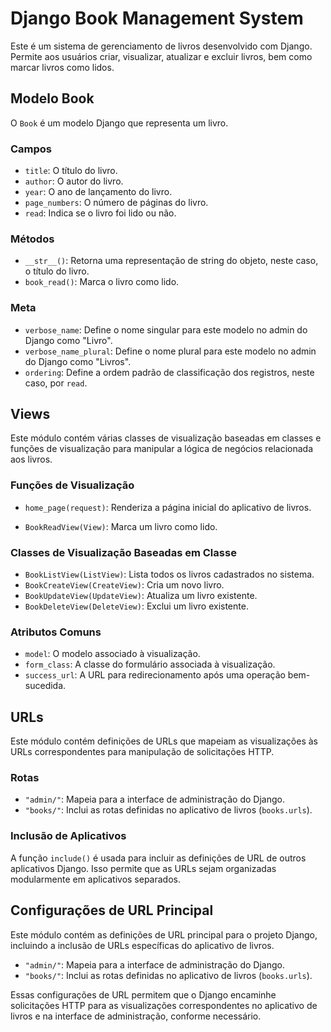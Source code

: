 # Django Book Management System

Este é um sistema de gerenciamento de livros desenvolvido com Django. Permite aos usuários criar, visualizar, atualizar e excluir livros, bem como marcar livros como lidos.

## Modelo Book

O `Book` é um modelo Django que representa um livro.

### Campos

- `title`: O título do livro.
- `author`: O autor do livro.
- `year`: O ano de lançamento do livro.
- `page_numbers`: O número de páginas do livro.
- `read`: Indica se o livro foi lido ou não.

### Métodos

- `__str__()`: Retorna uma representação de string do objeto, neste caso, o título do livro.
- `book_read()`: Marca o livro como lido.

### Meta

- `verbose_name`: Define o nome singular para este modelo no admin do Django como "Livro".
- `verbose_name_plural`: Define o nome plural para este modelo no admin do Django como "Livros".
- `ordering`: Define a ordem padrão de classificação dos registros, neste caso, por `read`.

## Views

Este módulo contém várias classes de visualização baseadas em classes e funções de visualização para manipular a lógica de negócios relacionada aos livros.

### Funções de Visualização

- `home_page(request)`: Renderiza a página inicial do aplicativo de livros.

- `BookReadView(View)`: Marca um livro como lido.

### Classes de Visualização Baseadas em Classe

- `BookListView(ListView)`: Lista todos os livros cadastrados no sistema.
- `BookCreateView(CreateView)`: Cria um novo livro.
- `BookUpdateView(UpdateView)`: Atualiza um livro existente.
- `BookDeleteView(DeleteView)`: Exclui um livro existente.

### Atributos Comuns

- `model`: O modelo associado à visualização.
- `form_class`: A classe do formulário associada à visualização.
- `success_url`: A URL para redirecionamento após uma operação bem-sucedida.

## URLs

Este módulo contém definições de URLs que mapeiam as visualizações às URLs correspondentes para manipulação de solicitações HTTP.

### Rotas

- `"admin/"`: Mapeia para a interface de administração do Django.
- `"books/"`: Inclui as rotas definidas no aplicativo de livros (`books.urls`).

### Inclusão de Aplicativos

A função `include()` é usada para incluir as definições de URL de outros aplicativos Django. Isso permite que as URLs sejam organizadas modularmente em aplicativos separados.

## Configurações de URL Principal

Este módulo contém as definições de URL principal para o projeto Django, incluindo a inclusão de URLs específicas do aplicativo de livros.

- `"admin/"`: Mapeia para a interface de administração do Django.
- `"books/"`: Inclui as rotas definidas no aplicativo de livros (`books.urls`).

Essas configurações de URL permitem que o Django encaminhe solicitações HTTP para as visualizações correspondentes no aplicativo de livros e na interface de administração, conforme necessário.

